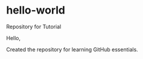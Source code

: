 # hello-world
Repository for Tutorial

Hello,

  Created the repository for learning GitHub essentials.
